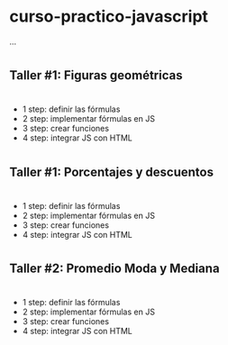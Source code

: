 # curso-practico-javascript

...

#

## Taller #1: Figuras geométricas

#

- 1 step: definir las fórmulas
- 2 step: implementar fórmulas en JS
- 3 step: crear funciones
- 4 step: integrar JS con HTML

#

## Taller #1: Porcentajes y descuentos

#

- 1 step: definir las fórmulas
- 2 step: implementar fórmulas en JS
- 3 step: crear funciones
- 4 step: integrar JS con HTML

#

## Taller #2: Promedio Moda y Mediana

#

- 1 step: definir las fórmulas
- 2 step: implementar fórmulas en JS
- 3 step: crear funciones
- 4 step: integrar JS con HTML
